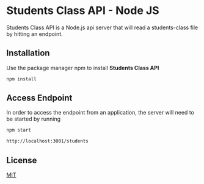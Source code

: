 # Students Class API - Node JS

Students Class API is a Node.js api server that will read a students-class file by hitting an endpoint.

## Installation

Use the package manager npm to install <strong>Students Class API </strong>

```bash
npm install
```

## Access Endpoint

In order to access the endpoint from an application, the server will need to be started by running

```bash
npm start
```

```bash
http://localhost:3001/students
```

## License
[MIT](https://choosealicense.com/licenses/mit/)
